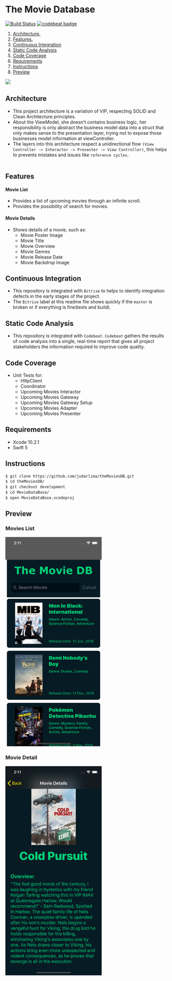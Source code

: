 # The Movie Database

[![Build Status](https://app.bitrise.io/app/a9088d3bd74f31ba/status.svg?token=FMiJAiDNckJfe7WG45m0wQ)](https://app.bitrise.io/app/a9088d3bd74f31ba) [![codebeat badge](https://codebeat.co/badges/6e6878d6-ebff-435c-a727-2502047f1dcf)](https://codebeat.co/projects/github-com-judarlima-themoviesdb-development)


1. [ Architecture. ](#architecture)
2. [ Features. ](#features)
3. [ Continuous Integration ](#ci)
4. [ Static Code Analysis ](#staticCodeAnalysis)
5. [ Code Coverage ](#codeCoverage)
6. [ Requirements ](#requirements)
7. [ Instructions ](#instructions)
8. [ Preview ](#preview)

![](https://i.imgur.com/i0OEWcV.png)
<a name="architecture"></a>
## Architecture
- This project architecture is a variation of VIP, respecting SOLID and Clean Architecture principles.
- About the ViewModel, she doesn't contains business logic, her responsibility is only abstract the business model data into a struct that only makes sense to the presentation layer, trying not to expose those businesses model information at viewController.
- The layers into this architecture respect a unidirectional flow `(View Controller -> Interactor -> Presenter -> View Controller)`, this helps to prevents mistakes and issues like `reference cycles`.
<br><br>

<a name="features"></a>
## Features
#### Movie List
- Provides a list of upcoming movies through an infinite scroll.
- Provides the possibility of search for movies.

#### Movie Details
- Shows details of a movie, such as:
  - Movie Poster Image
  - Movie Title
  - Movie Overview
  - Movie Genres
  - Movie Release Date
  - Movie Backdrop Image

<a name="ci"></a>
## Continuous Integration
- This repository is integrated with `Bitrise` to helps to identify integration defects in the early stages of the project.
- The `Bitrise` label at this readme file shows quickly if the `master` is broken or if everything is fine(tests and build).

<a name="staticCodeAnalysis"></a>
## Static Code Analysis
- This repository is integrated with `Codebeat`. `Codebeat` gathers the results of code analysis into a single, real-time report that gives all project stakeholders the information required to improve code quality.

<a name="codeCoverage"></a>
## Code Coverage
- Unit Tests for:
  - HttpClient
  - Coordinator
  - Upcoming Movies Interactor
  - Upcoming Movies Gateway
  - Upcoming Movies Gateway Setup
  - Upcoming Movies Adapter
  - Upcoming Movies Presenter

<a name="requirements"></a>
## Requirements
- Xcode 10.2.1
- Swift 5

<a name="instructions"></a>
## Instructions
```bash
$ git clone https://github.com/judarlima/theMoviesDB.git
$ cd theMoviesDB/
$ git checkout development
$ cd MovieDataBase/
$ open MovieDataBase.xcodeproj
```

<a name="preview"></a>
## Preview
### Movies List
<img width="300" src="screenshots/iPhoneX/Portrait/movies-list.png">

### Movie Detail
<img width="300" src="screenshots/iPhoneX/Portrait/movie-details.png">
